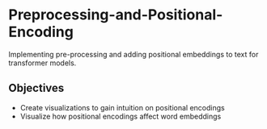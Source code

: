 # Preprocessing-and-Positional-Encoding
Implementing pre-processing and adding positional embeddings to text for transformer models.

## Objectives
* Create visualizations to gain intuition on positional encodings
* Visualize how positional encodings affect word embeddings
